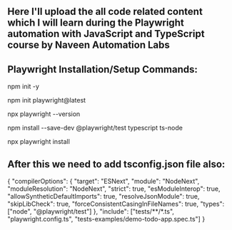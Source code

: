 Here I'll upload the all code related content which I will learn during the Playwright automation with JavaScript and TypeScript course by Naveen Automation Labs
-----------------------------------------------------------------------------------------------------------------------------------------------------------------

Playwright Installation/Setup Commands:
--------------------------------------

npm init -y

npm init playwright@latest

npx playwright --version

npm install --save-dev @playwright/test typescript ts-node

npx playwright install

After this we need to add tsconfig.json file also:
-------------------------------------------------

{
  "compilerOptions": {
    "target": "ESNext",
    "module": "NodeNext",
    "moduleResolution": "NodeNext",
    "strict": true,
    "esModuleInterop": true,
    "allowSyntheticDefaultImports": true,
    "resolveJsonModule": true,
    "skipLibCheck": true,
    "forceConsistentCasingInFileNames": true,
    "types": ["node", "@playwright/test"]
  },
  "include": ["tests/**/*.ts", "playwright.config.ts", "tests-examples/demo-todo-app.spec.ts"]
}
